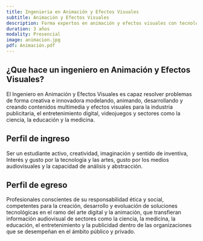 ```yaml
---
title: Ingenieria en Animación y Efectos Visuales
subtitle: Animación y Efectos Visuales
description: Forma expertos en animación y efectos visuales con tecnología avanzada para la industria del entretenimiento.
duration: 3 años
modality: Presencial
image: animacion.jpg
pdf: Animación.pdf
---
```


## ¿Que hace un ingeniero en Animación y Efectos Visuales?

El Ingeniero en Animación y Efectos Visuales es capaz resolver problemas de forma creativa e innovadora modelando, animando, desarrollando y creando contenidos multimedia y efectos visuales para la industria publicitaria, el entretenimiento digital, videojuegos y sectores como la ciencia, la educación y la medicina. 

## Perfil de ingreso

Ser un estudiante activo, creatividad, imaginación y sentido de inventiva, Interés y gusto por la tecnología y las artes, gusto por los medios audiovisuales y la capacidad de análisis y abstracción.

## Perfil de egreso

Profesionales conscientes de su responsabilidad ética y social, competentes para la creación, desarrollo y evoluación de soluciones tecnológicas en el ramo del arte digital y la animación, que transfieran información audiovisual de sectores como la ciencia, la medicina, la educación, el entretenimiento y la publicidad dentro de las organizaciones que se desempeñan en el ámbito público y privado.